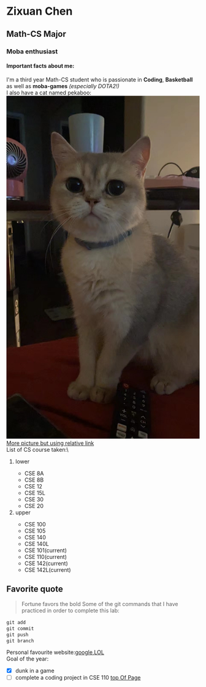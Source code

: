 # Zixuan Chen
## Math-CS Major
### Moba enthusiast
#### Important facts about me: ###
I'm a third year Math-CS student who is passionate in **Coding**, **Basketball** as well as **moba-games** *(especially DOTA2!)* \
I also have a cat named pekaboo:\
![](diangun.JPG)\
[More picture but using relative link](diangun2.HEIC)\
List of CS course taken:\
<ol>
<li>lower</li>
    <ul>
    <li>CSE 8A</li>
    <li>CSE 8B</li>
    <li>CSE 12</li>
    <li>CSE 15L</li>
    <li>CSE 30</li>
    <li>CSE 20</li>
    </ul>
<li>upper</li>
    <ul>
    <li>CSE 100</li>
    <li>CSE 105</li>
    <li>CSE 140</li>
    <li>CSE 140L</li>
    <li>CSE 101(current)</li>
    <li>CSE 110(current)</li>
    <li>CSE 142(current)</li>
    <li>CSE 142L(current)</li>
    </ul>
</ol>

## Favorite quote
>Fortune favors the bold
Some of the git commands that I have practiced in order to complete this lab:
```
git add
git commit
git push
git branch
```

Personal favourite website:[google](google.com),[LOL](https://www.leagueoflegends.com/en-us/)\
Goal of the year:
- [x] dunk in a game
- [ ] complete a coding project in CSE 110
[top Of Page](#Zixuan-Chen)

